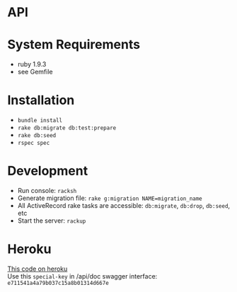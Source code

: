 API
===

# System Requirements

* ruby 1.9.3
* see Gemfile

# Installation

* `bundle install`
* `rake db:migrate db:test:prepare`
* `rake db:seed`
* `rspec spec`

# Development

* Run console: `racksh`
* Generate migration file: `rake g:migration NAME=migration_name`
* All ActiveRecord rake tasks are accessible: `db:migrate`, `db:drop`, `db:seed`, etc
* Start the server: `rackup`

# Heroku

[This code on heroku](https://grape-api-example.herokuapp.com/)  
Use this `special-key` in /api/doc swagger interface: `e711541a4a79b037c15a8b01314d667e`
